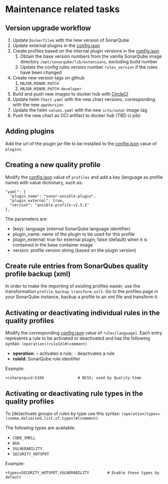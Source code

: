 # Maintenance related tasks


## Version upgrade workflow

1. Update `Dockerfile`s with the new version of SonarQube
1. Update external plugins in the [config.json](https://github.com/ICTU/sonar/blob/master/src/config.json)
1. Create profiles based on the internal plugin versions in the [config.json](https://github.com/ICTU/sonar/blob/master/src/config.json)
    1. Obtain the base version numbers from the vanilla SonarQube image directory `/opt/sonarqube/lib/extensions`, excluding build number
    1. Update the config rules version number `rules_version` if the rules have been changed
1. Create new version tags on github
    1. `MAJOR.MINOR.PATCH`
    1. `MAJOR.MINOR.PATCH-developer`
1. Build and push new images to docker hub with [CircleCI](https://app.circleci.com/pipelines/github/ICTU/sonar)
1. Update helm `Chart.yaml` with the new chart versions, corresponding with the new `appVersion`
1. Update the helm `values.yaml` with the new `ictu/sonar` image tag
1. Push the new chart as OCI artifact to docker hub (TBD ci job)


## Adding plugins

Add the url of the plugin jar-file to be installed to the [config.json](https://github.com/ICTU/sonar/blob/master/src/config.json) value of `plugins`.


## Creating a new quality profile

Modify the [config.json](https://github.com/ICTU/sonar/blob/master/src/config.json) value of `profiles` and add a key (language as profile name) with value dictionary, such as:

    "yaml": {
      "plugin_name": "sonar-ansible-plugin",
      "plugin_external": true,
      "version": "ansible-profile-v2.5.1"
    },

The parameters are:
* (key): language (internal SonarQube language identifier) 
* plugin_name: name of the plugin to be used for this profile
* plugin_external: true for external plugin, false (default) when it is contained in the base container image
* version: profile version string (based on the plugin version)


## Create rule entries from SonarQubes quality profile backup (xml)

In order to make the importing of existing profiles easier, use the transformation `profile_backup_transform.xslt`.
Go to the profiles page in your SonarQube instance, backup a profile to an xml file and transform it.


## Activating or deactivating individual rules in the quality profiles

Modify the corresponding [config.json](https://github.com/ICTU/sonar/blob/master/src/config.json) value of `rules[language]`.
Each entry represents a rule to be activated or deactivated and has the following syntax: `(operation)(ruleId)#(comment)`

* **operation**: `+` activates a rule; `-` deactivates a rule
* **ruleId**: SonarQube rule identifier

Example:

    +csharpsquid:S104               # NCSS; used by Quality-time


## Activating or deactivating rule types in the quality profiles

To (de)activate groups of rules by type use this syntax:
`(operation)types=(comma,delimited,list,of,types)#(comment)`

The following types are available:
- `CODE_SMELL`
- `BUG`
- `VULNERABILITY`
- `SECURITY_HOTSPOT`

Example:

    +types=SECURITY_HOTSPOT,VULNERABILITY        # Enable these types by default
